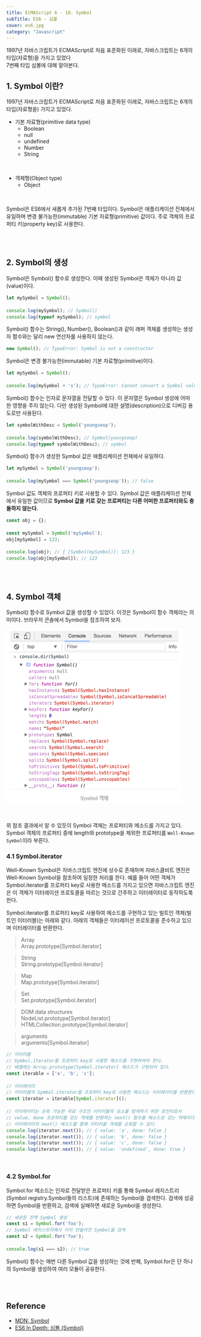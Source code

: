 ```yaml
---
title: ECMAScript 6 - 10. Symbol
subTitle: ES6 - 심볼
cover: es6.jpg
category: "Javascript"
---
```


1997년 자바스크립트가 ECMAScript로 처음 표준화된 이래로, 자바스크립트는 6개의 타입(자료형)을 가지고 있었다  
7번째 타입 심볼에 대해 알아본다.
  


## 1. Symbol 이란?
  
1997년 자바스크립트가 ECMAScript로 처음 표준화된 이래로, 자바스크립트는 6개의 타입(자료형을) 가지고 있었다.  
* 기본 자료형(primitive data type)  
  * Boolean
  * null
  * undefined
  * Number
  * String  

<br>

* 객체형(Object type)  
  * Object  

<br>

Symbol은 ES6에서 새롭게 추가된 7번째 타입이다. Symbol은 애플리케이션 전체에서 유일하며 변경 불가능한(immutable) 기본 자료형(primitive) 값이다. 주로 객체의 프로퍼티 키(property key)로 사용한다.  

<br>
<br>

## 2. Symbol의 생성  
  
Symbol은 Symbol() 함수로 생성한다. 이때 생성된 Symbol은 객체가 아니라 값(value)이다.
~~~javascript
let mySymbol = Symbol();

console.log(mySymbol); // Symbol()
console.log(typeof mySymbol); // symbol
~~~
Symbol() 함수는 String(), Number(), Boolean()과 같이 래퍼 객체를 생성하는 생성자 함수와는 달리 new 연산자를 사용하지 않는다. 
~~~javascript
new Symbol(); // TypeError: Symbol is not a constructor
~~~
Symbol은 변경 불가능한(immutable) 기본 자료형(primitive)이다.
~~~javascript
let mySymbol = Symbol();

console.log(mySymbol + 's'); // TypeError: Cannot convert a Symbol value to a string
~~~
Symbol() 함수는 인자로 문자열을 전달할 수 있다. 이 문자열은 Symbol 생성에 어떠한 영향을 주지 않는다. 다만 생성된 Symbol에 대한 설명(description)으로 디버깅 용도로만 사용된다.
~~~javascript
let symbolWithDesc = Symbol('youngseop');

console.log(symbolWithDesc); // Symbol(youngseop)
console.log(typeof symbolWithDesc); // symbol
~~~
Symbol() 함수가 생성한 Symbol 값은 애플리케이션 전체에서 유일하다.
~~~javascript
let mySymbol = Symbol('youngseop');

console.log(mySymbol === Symbol('youngseop')); // false
~~~
Symbol 값도 객체의 프로퍼티 키로 사용할 수 있다. Symbol 값은 애플리케이션 전체에서 유일한 값이므로 **Symbol 값을 키로 갖는 프로퍼티는 다른 어떠한 프로퍼티와도 충돌하지 않는다.**
~~~javascript
const obj = {};

const mySymbol = Symbol('mySymbol');
obj[mySymbol] = 123;

console.log(obj); // { [Symbol(mySymbol)]: 123 }
console.log(obj[mySymbol]); // 123
~~~

<br>
<br>

## 4. Symbol 객체  
  
Symbol() 함수로 Symbol 값을 생성할 수 있었다. 이것은 Symbol이 함수 객체라는 의미이다. 브라우저 콘솔에서 Symbol을 참조하여 보자.  
  
![symbol01](.\symbol01.png)

<br>

위 참조 결과에서 알 수 있듯이 Symbol 객체는 프로퍼티와 메소드를 가지고 있다. Symbol 객체의 프로퍼티 중에 length와 prototype을 제외한 프로퍼티를 <code>Well-Known Symbol</code>이라 부른다.  
  
### 4.1 Symbol.iterator  
  
Well-Known Symbol은 자바스크립트 엔진에 상수로 존재하며 자바스클비트 엔진은 Well-Known Symbol을 참조하여 일정한 처리를 한다. 예를 들어 어떤 객체가 Symbol.iterator를 프로퍼티 key로 사용한 메소드를 가지고 있으면 자바스크립트 엔진은 이 객체가 이터레이션 프로토콜을 따르는 것으로 간주하고 이터레이터로 동작하도록 한다.  
  
Symbol.iterator를 프로퍼티 key로 사용하여 메소드를 구현하고 있는 빌트인 객체(빌트인 이터러블)는 아래와 같다. 아래의 객체들은 이터레이션 프로토콜을 준수하고 있으며 이터레이터를 반환한다.  
  
>Array  
Array.prototype[Symbol.iterator]  
  
>String  
String.prototype[Symbol.iterator]  
  
>Map  
Map.prototype[Symbol.iterator]  
  
>Set  
Set.prototype[Symbol.iterator]  
  
>DOM data structures  
NodeList.prototype[Symbol.iterator] HTMLCollection.prototype[Symbol.iterator]  
  
>arguments  
arguments[Symbol.iterator]  
  
~~~javascript
// 이터러블
// Symbol.iterator를 프로퍼티 key로 사용한 메소드를 구현하여야 한다.
// 배열에는 Array.prototype[Symbol.iterator] 메소드가 구현되어 있다.
const iterable = ['a', 'b', 'c'];

// 이터레이터
// 이터러블의 Symbol.iterator를 프로퍼티 key로 사용한 메소드는 이터레이터를 반환한다.
const iterator = iterable[Symbol.iterator]();

// 이터레이터는 순회 가능한 자료 구조인 이터러블의 요소를 탐색하기 위한 포인터로서
// value, done 프로퍼티를 갖는 객체를 반환하는 next() 함수를 메소드로 갖는 객체이다.
// 이터레이터의 next() 메소드를 통해 이터러블 객체를 순회할 수 있다.
console.log(iterator.next()); // { value: 'a', done: false }
console.log(iterator.next()); // { value: 'b', done: false }
console.log(iterator.next()); // { value: 'c', done: false }
console.log(iterator.next()); // { value: 'undefined', done: true }
~~~

<br>

### 4.2 Symbol.for
  
Symbol.for 메소드는 인자로 전달받은 프로퍼티 키를 통해 Symbol 레지스트리(Symbol registry.Symbol들의 리스트)에 존재하는 Symbol을 검색한다. 검색에 성공하면 Symbol을 반환하고, 검색에 실패하면 새로운 Symbol을 생성한다.
~~~javascript
// 새로운 전역 Symbol 생성
const s1 = Symbol.for('foo');
// Symbol 레지스트리에서 이미 만들어진 Symbol을 검색
const s2 = Symbol.for('foo');

console.log(s1 === s2); // true
~~~
Symbol() 함수는 매번 다른 Symbol 값을 생성하는 것에 반해, Symbol.for은 단 하나의 Symbol을 생성하여 여러 모듈이 공유한다.

<br>
<br>

## Reference
* [MDN: Symbol](https://developer.mozilla.org/ko/docs/Web/JavaScript/Reference/Global_Objects/Symbol)
* [ES6 In Depth: 심볼 (Symbol)](http://hacks.mozilla.or.kr/2015/09/es6-in-depth-symbols/)